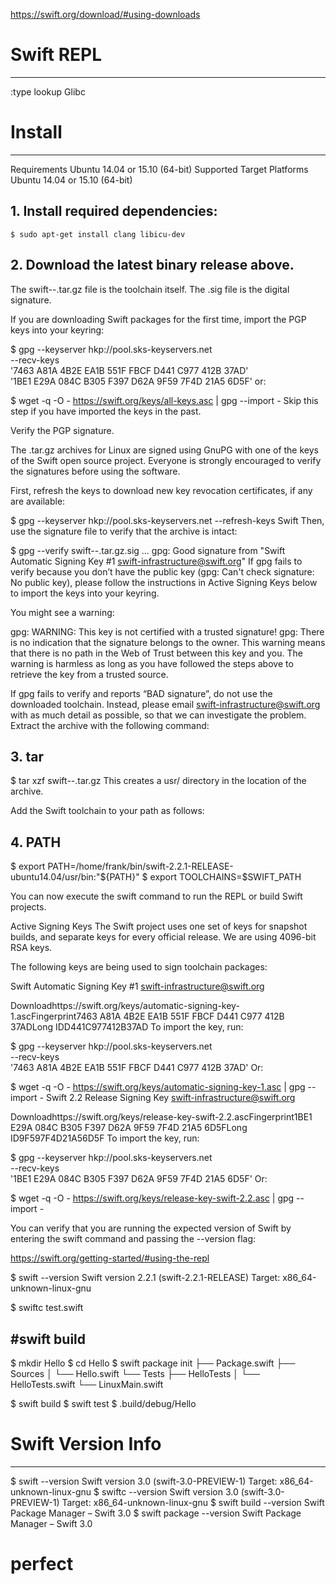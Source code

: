https://swift.org/download/#using-downloads

# Swift REPL
------------------------------------

:type lookup Glibc








# Install
------------------------------------
Requirements
	Ubuntu 14.04 or 15.10 (64-bit)
Supported Target Platforms
	Ubuntu 14.04 or 15.10 (64-bit)


## 1. Install required dependencies:
	$ sudo apt-get install clang libicu-dev

## 2. Download the latest binary release above.

The swift-<VERSION>-<PLATFORM>.tar.gz file is the toolchain itself. The .sig file is the digital signature.

If you are downloading Swift packages for the first time, import the PGP keys into your keyring:

$ gpg --keyserver hkp://pool.sks-keyservers.net \
      --recv-keys \
      '7463 A81A 4B2E EA1B 551F  FBCF D441 C977 412B 37AD' \
      '1BE1 E29A 084C B305 F397  D62A 9F59 7F4D 21A5 6D5F'
or:

$ wget -q -O - https://swift.org/keys/all-keys.asc | gpg --import -
Skip this step if you have imported the keys in the past.

Verify the PGP signature.

The .tar.gz archives for Linux are signed using GnuPG with one of the keys of the Swift open source project. Everyone is strongly encouraged to verify the signatures before using the software.

First, refresh the keys to download new key revocation certificates, if any are available:

$ gpg --keyserver hkp://pool.sks-keyservers.net --refresh-keys Swift
Then, use the signature file to verify that the archive is intact:

$ gpg --verify swift-<VERSION>-<PLATFORM>.tar.gz.sig
...
gpg: Good signature from "Swift Automatic Signing Key #1 <swift-infrastructure@swift.org>"
If gpg fails to verify because you don’t have the public key (gpg: Can't check signature: No public key), please follow the instructions in Active Signing Keys below to import the keys into your keyring.

You might see a warning:

gpg: WARNING: This key is not certified with a trusted signature!
gpg:          There is no indication that the signature belongs to the owner.
This warning means that there is no path in the Web of Trust between this key and you. The warning is harmless as long as you have followed the steps above to retrieve the key from a trusted source.

If gpg fails to verify and reports “BAD signature”, do not use the downloaded toolchain. Instead, please email swift-infrastructure@swift.org with as much detail as possible, so that we can investigate the problem.
Extract the archive with the following command:

## 3. tar

$ tar xzf swift-<VERSION>-<PLATFORM>.tar.gz
This creates a usr/ directory in the location of the archive.

Add the Swift toolchain to your path as follows:

## 4. PATH

$ export PATH=/home/frank/bin/swift-2.2.1-RELEASE-ubuntu14.04/usr/bin:"${PATH}"
$ export TOOLCHAINS=$SWIFT_PATH

You can now execute the swift command to run the REPL or build Swift projects.

Active Signing Keys
The Swift project uses one set of keys for snapshot builds, and separate keys for every official release. We are using 4096-bit RSA keys.

The following keys are being used to sign toolchain packages:

Swift Automatic Signing Key #1 <swift-infrastructure@swift.org>

Downloadhttps://swift.org/keys/automatic-signing-key-1.ascFingerprint7463 A81A 4B2E EA1B 551F FBCF D441 C977 412B 37ADLong IDD441C977412B37AD
To import the key, run:

$ gpg --keyserver hkp://pool.sks-keyservers.net \
      --recv-keys \
      '7463 A81A 4B2E EA1B 551F  FBCF D441 C977 412B 37AD'
Or:

$ wget -q -O - https://swift.org/keys/automatic-signing-key-1.asc | gpg --import -
Swift 2.2 Release Signing Key <swift-infrastructure@swift.org>

Downloadhttps://swift.org/keys/release-key-swift-2.2.ascFingerprint1BE1 E29A 084C B305 F397 D62A 9F59 7F4D 21A5 6D5FLong ID9F597F4D21A56D5F
To import the key, run:

$ gpg --keyserver hkp://pool.sks-keyservers.net \
      --recv-keys \
      '1BE1 E29A 084C B305 F397  D62A 9F59 7F4D 21A5 6D5F'
Or:

$ wget -q -O - https://swift.org/keys/release-key-swift-2.2.asc | gpg --import -

You can verify that you are running the expected version of Swift by entering the swift command and passing the --version flag:

https://swift.org/getting-started/#using-the-repl

$ swift --version
Swift version 2.2.1 (swift-2.2.1-RELEASE)
Target: x86_64-unknown-linux-gnu

$ swiftc test.swift


#swift build
----------------------------------
$ mkdir Hello
$ cd Hello
$ swift package init
├── Package.swift
├── Sources
│   └── Hello.swift
└── Tests
    ├── HelloTests
    │   └── HelloTests.swift
    └── LinuxMain.swift

$ swift build
$ swift test
$ .build/debug/Hello


# Swift Version Info
------------------------------------
$ swift --version
	Swift version 3.0 (swift-3.0-PREVIEW-1)
	Target: x86_64-unknown-linux-gnu
$ swiftc --version
	Swift version 3.0 (swift-3.0-PREVIEW-1)
	Target: x86_64-unknown-linux-gnu
$ swift build --version
	Swift Package Manager – Swift 3.0
$ swift package --version
	Swift Package Manager – Swift 3.0
	
	
	
# perfect


